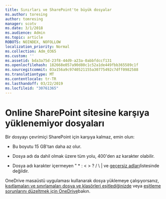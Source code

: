 ```yaml
---
title: Sınırları ve SharePoint'te büyük dosyalar
ms.author: toresing
author: tomresing
manager: scotv
ms.date: 3/1/2018
ms.audience: Admin
ms.topic: article
ROBOTS: NOINDEX, NOFOLLOW
localization_priority: Normal
ms.collection: Adm_O365
ms.custom: ''
ms.assetid: bda3a75d-23f8-44d9-a23a-0abbfdccf131
ms.openlocfilehash: 182668e057a90d80c1c52a1de449fbb365589c1f
ms.sourcegitcommit: 03a156a9c9740521155a30775492c7dff0982588
ms.translationtype: MT
ms.contentlocale: tr-TR
ms.lasthandoff: 03/22/2019
ms.locfileid: "30761365"
---
```

# <a name="files-that-cant-be-uploaded-to-sharepoint-online"></a>Online SharePoint sitesine karşıya yüklenemiyor dosyaları

Bir dosyayı çevrimiçi SharePoint için karşıya kalmaz, emin olun:
  
- Bu boyutu 15 GB'tan daha az olur.
    
- Dosya adı da dahil olmak üzere tüm yolu, 400'den az karakter olabilir.
    
- Dosya adı karakter içermeyen " \* : \< \> ? / \ | ve [geçersiz adları](https://go.microsoft.com/fwlink/?linkid=866430)listesinde değildir.
    
OneDrive masaüstü uygulaması kullanarak dosya yüklemeye çalışıyorsanız, [kısıtlamaları ve sınırlamaları dosya ve klasörleri eşitlediğinizde](http://go.microsoft.com/fwlink/p/?LinkID=717734) veya [eşitleme sorunlarını düzeltmek için OneDrive](https://go.microsoft.com/fwlink/?linkid=866431)bakın.
  

